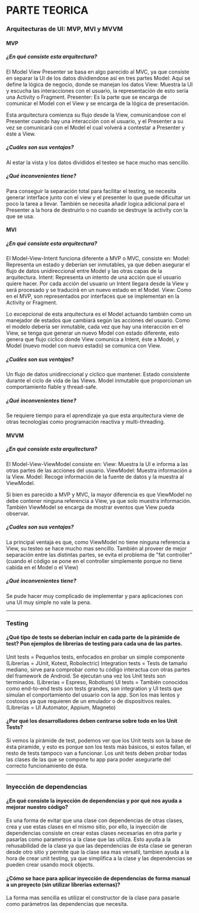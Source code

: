 # PARTE TEORICA

### Arquitecturas de UI: MVP, MVI y MVVM

#### MVP

##### ¿En qué consiste esta arquitectura?
El Model View Presenter se basa en algo parecido al MVC, ya que consiste en separar la UI de los datos dividiendose así en tres partes
Model: Aquí se define la lógica de negocio, donde se manejan los datos
View: Muestra la UI y escucha las interacciones con el usuario, la representación de esto sería una Activity o Fragment.
Presenter: Es la parte que se encarga de comunicar el Model con el View y se encarga de la lógica de presentación.

Esta arquitectura comienza su flujo desde la View, comunicandose con el Presenter cuando hay una interacción con el usuario, y el Presenter a su vez se
comunicará con el Model el cual volverá a contestar a Presenter y éste a View. 

##### ¿Cuáles son sus ventajas?
Al estar la vista y los datos divididos el testeo se hace mucho mas sencillo.


##### ¿Qué inconvenientes tiene?
Para conseguir la separación total para facilitar el testing, se necesita generar interface junto con el view y el presenter
lo que puede dificultar un poco la tarea a llevar.
También se necesita añadir logica adicional para el Presenter a la hora de destruirlo o no cuando se destruye la activity con la que se usa.

#### MVI

##### ¿En qué consiste esta arquitectura?
El Model-View-Intent funciona diferente a MVP o MVC, consiste en:
Model: Representa un estado y deberían ser inmutables, ya que deben asegurar el flujo de datos unidireccional entre Model y las otras capas de la arquitectura.
Intent: Representa un intento de una acción que el usuario quiere hacer. Por cada acción del usuario un Intent llegara desde la View y 
será procesado y se traducirá en un nuevo estado en el Model.
View: Como en el MVP, son representados por interfaces que se implementan en la Activity or Fragment.

Lo excepcional de esta arquitectura es el Model actuando también como un manejador de estados que cambiará según las acciones del usuario.
Como el modelo debería ser inmutable, cada vez que hay una interacción en el View, se tenga que generar un nuevo Model con estado diferente,
esto genera que flujo ciclico donde View comunica a Intent, éste a Model, y Model (nuevo model con nuevo estado) se comunica
con View.

##### ¿Cuáles son sus ventajas?
Un flujo de datos unidireccional y cíclico que mantener.
Estado consistente durante el ciclo de vida de las Views.
Model inmutable que proporcionan un comportamiento fiable y thread-safe.


##### ¿Qué inconvenientes tiene?
Se requiere tiempo para el aprendizaje ya que esta arquitectura viene de otras tecnologías como programación reactiva y multi-threading.

#### MVVM

##### ¿En qué consiste esta arquitectura?
El Model-View-ViewModel consiste en:
View: Muestra la UI e informa a las otras partes de las acciones del usuario.
ViewModel: Muestra información a la View.
Model: Recoge información de la fuente de datos y la muestra al ViewModel.

Si bien es parecido a MVP y MVC, la mayor diferencia es que ViewModel no debe contener ninguna referencia a View, ya que 
solo muestra información. 
También ViewModel se encarga de mostrar eventos que View pueda observar.



##### ¿Cuáles son sus ventajas?
La principal ventaja es que, como ViewModel no tiene ninguna referencia a View, su testeo se hace mucho mas sencillo.
También al proveer de mejor separación entre las distintas partes, se evita el problema de "fat controller" (cuando el código se pone en el controller simplemente porque no tiene cabida en el Model o el View)

##### ¿Qué inconvenientes tiene?
Se pude hacer muy complicado de implementar y para aplicaciones con una UI muy simple no vale la pena.

---

### Testing

#### ¿Qué tipo de tests se deberían incluir en cada parte de la pirámide de test? Pon ejemplos de librerías de testing para cada una de las partes.
Unit tests = Pequeños tests, enfocados en probar un simple componente (Librerías = JUnit, Kotest, Robolectric)
Integration tests = Tests de tamaño mediano, sirve para comprobar como tu código interactua con otras partes del framework de Android. Se ejecutan
una vez los Unit tests son terminados. (Librerías = Espreso, Robotium)
UI tests = También conocidos como end-to-end tests son tests grandes, son integration y UI tests que simulan el conportamiento del usuario con la app. Son los mas lentos y costosos ya que requieren
de un emulador o de dispositivos reales. (Librerías = UI Automator, Appium, Magneto)



#### ¿Por qué los desarrolladores deben centrarse sobre todo en los Unit Tests?
Si vemos la pirámide de test, podemos ver que los Unit tests son la base de ésta piramide, y esto es porque son los tests más básicos, si estos fallan,
el resto de tests tampoco van a funcionar.
Los unit tests deben probar todas las clases de las que se compone tu app para poder asegurarte del correcto funcionamiento de ésta.

---

### Inyección de dependencias

#### ¿En qué consiste la inyección de dependencias y por qué nos ayuda a mejorar nuestro código?
Es una forma de evitar que una clase con dependencias de otras clases, crea y use estas clases en el mismo sitio, por ello, la inyección de dependencias
 consiste en crear estas clases necesarias en otra parte y pasarlas como parametros a la clase que las utiliza.
 Esto ayuda a la rehusabilidad de la clase ya que las dependencias de ésta clase se generan desde otro sitio y permite que la clase sea mas versatil,
 tambien ayuda a la hora de crear unit testing, ya que simplifica a la clase y las dependencias se pueden crear usando mock objects.

#### ¿Cómo se hace para aplicar inyección de dependencias de forma manual a un proyecto (sin utilizar librerías externas)?
La forma mas sencilla es utilizar el constructor de la clase para pasarle como parámetros las dependencias que necesita.